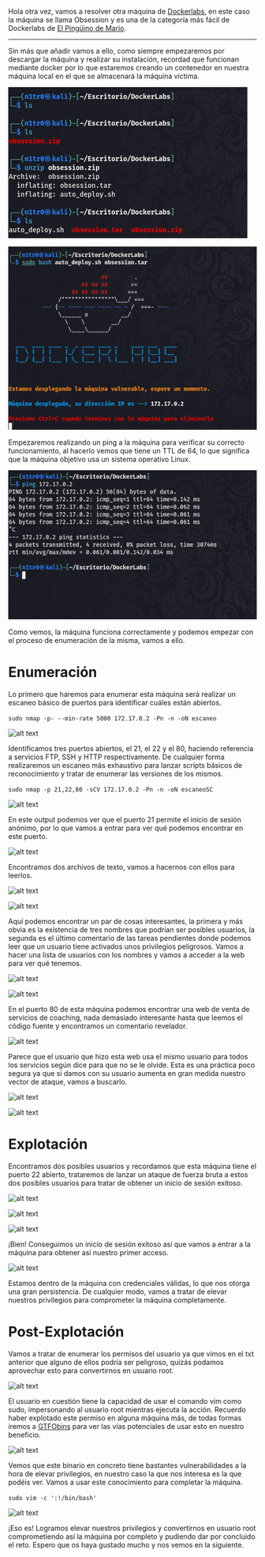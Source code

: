 
Hola otra vez, vamos a resolver otra máquina de [Dockerlabs](https://dockerlabs.es/#/), en este caso la máquina se llama Obsession y es una de la categoría más fácil de Dockerlabs de [El Pingüino de Mario](https://www.youtube.com/channel/UCGLfzfKRUsV6BzkrF1kJGsg). 

---------------------------------------------------------------------------------------------------------------------------------------------------

Sin más que añadir vamos a ello, como siempre empezaremos por descargar la máquina y realizar su instalación, recordad que funcionan mediante docker por lo que estaremos creando un contenedor en nuestra máquina local en el que se almacenará la máquina víctima.

![alt text](images/image.png)

![alt text](images/image-1.png)

Empezaremos realizando un ping a la máquina para verificar su correcto funcionamiento, al hacerlo vemos que tiene un TTL de 64, lo que significa que la máquina objetivo usa un sistema operativo Linux.

![alt text](images/image-2.png)

Como vemos, la máquina funciona correctamente y podemos empezar con el proceso de enumeración de la misma, vamos a ello.

# Enumeración

Lo primero que haremos para enumerar esta máquina será realizar un escaneo básico de puertos para identificar cuáles están abiertos.

```sudo nmap -p- --min-rate 5000 172.17.0.2 -Pn -n -oN escaneo```

![alt text](images/image-3.png)

Identificamos tres puertos abiertos, el 21, el 22 y el 80, haciendo referencia a servicios FTP, SSH y HTTP respectivamente. De cualquier forma realizaremos un escaneo más exhaustivo para lanzar scripts básicos de reconocimiento y tratar de enumerar las versiones de los mismos.

```sudo nmap -p 21,22,80 -sCV 172.17.0.2 -Pn -n -oN escaneoSC```

![alt text](images/image-4.png)

En este output podemos ver que el puerto 21 permite el inicio de sesión anónimo, por lo que vamos a entrar para ver qué podemos encontrar en este puerto.

![alt text](images/image-5.png)

Encontramos dos archivos de texto, vamos a hacernos con ellos para leerlos.

![alt text](images/image-6.png)

![alt text](images/image-7.png)

Aquí podemos encontrar un par de cosas interesantes, la primera y más obvia es la existencia de tres nombres que podrían ser posibles usuarios, la segunda es el último comentario de las tareas pendientes donde podemos leer que un usuario tiene activados unos privilegios peligrosos. Vamos a hacer una lista de usuarios con los nombres y vamos a acceder a la web para ver qué tenemos.

![alt text](images/image-8.png)

![alt text](images/image-9.png)

En el puerto 80 de esta máquina podemos encontrar una web de venta de servicios de coaching, nada demasiado interesante hasta que leemos el código fuente y encontramos un comentario revelador.

![alt text](images/image-10.png)

Parece que el usuario que hizo esta web usa el mismo usuario para todos los servicios según dice para que no se le olvide. Esta es una práctica poco segura ya que si damos con su usuario aumenta en gran medida nuestro vector de ataque, vamos a buscarlo.

![alt text](images/image-11.png)

![alt text](images/image-12.png)

# Explotación

Encontramos dos posibles usuarios y recordamos que esta máquina tiene el puerto 22 abierto, trataremos de lanzar un ataque de fuerza bruta a estos dos posibles usuarios para tratar de obtener un inicio de sesión exitoso.

![alt text](images/image-13.png)

![alt text](images/image-14.png)

![alt text](images/image-15.png)

¡Bien! Conseguimos un inicio de sesión exitoso así que vamos a entrar a la máquina para obtener así nuestro primer acceso.

![alt text](images/image-16.png)

Estamos dentro de la máquina con credenciales válidas, lo que nos otorga una gran persistencia. De cualquier modo, vamos a tratar de elevar nuestros privilegios para comprometer la máquina completamente.

# Post-Explotación

Vamos a tratar de enumerar los permisos del usuario ya que vimos en el txt anterior que alguno de ellos podría ser peligroso, quizás podamos aprovechar esto para convertirnos en usuario root.

![alt text](images/image-17.png)

El usuario en cuestión tiene la capacidad de usar el comando vim como sudo, impersonando al usuario root mientras ejecuta la acción. Recuerdo haber explotado este permiso en alguna máquina más, de todas formas iremos a [GTFObins](https://gtfobins.github.io/) para ver las vías potenciales de usar esto en nuestro beneficio.

![alt text](images/image-18.png)

Vemos que este binario en concreto tiene bastantes vulnerabilidades a la hora de elevar privilegios, en nuestro caso la que nos interesa es la que podéis ver. Vamos a usar este conocimiento para completar la máquina.

```sudo vim -c ':!/bin/bash'```

![alt text](images/image-19.png)

¡Eso es! Logramos elevar nuestros privilegios y convertirnos en usuario root comprometiendo así la máquina por completo y pudiendo dar por concluido el reto. Espero que os haya gustado mucho y nos vemos en la siguiente.



